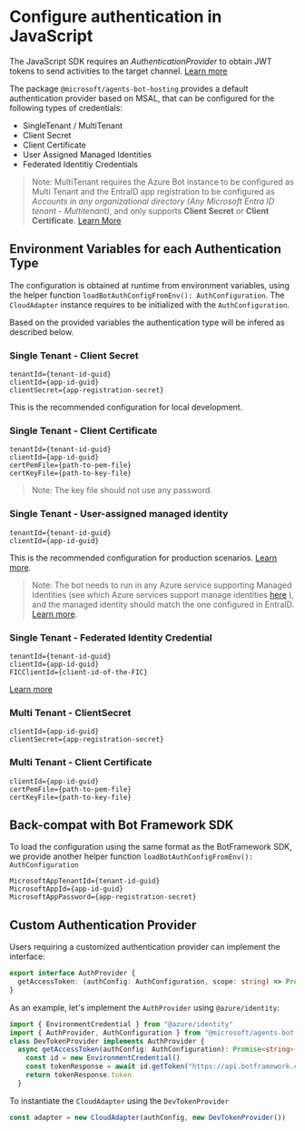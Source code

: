 # Configure authentication in JavaScript

The JavaScript SDK requires an *AuthenticationProvider* to obtain JWT tokens to send activities to the target channel. [Learn more](https://learn.microsoft.com/entra/identity-platform/access-tokens)

The package `@microsoft/agents-bot-hosting` provides a default authentication provider based on MSAL, that can be configured for the following types of credentials:

- SingleTenant / MultiTenant
- Client Secret
- Client Certificate
- User Assigned Managed Identities
- Federated Identitiy Credentials

> Note:  MultiTenant requires the Azure Bot instance to be configured as Multi Tenant and the EntraID app registration to be configured as *Accounts in any organizational directory (Any Microsoft Entra ID tenant - Multitenant)*, and only supports **Client Secret** or **Client Certificate**. [Learn More](https://learn.microsoft.com/entra/identity-platform/single-and-multi-tenant-apps)


## Environment Variables for each Authentication Type

The configuration is obtained at runtime from environment variables, using the helper function `loadBotAuthConfigFromEnv(): AuthConfiguration`. The `CloudAdapter` instance requires to be initialized with the `AuthConfiguration`.

 Based on the provided variables the authentication type will be infered as described below.

### Single Tenant - Client Secret

```env
tenantId={tenant-id-guid}
clientId={app-id-guid}
clientSecret={app-registration-secret}
```

This is the recommended configuration for local development.

### Single Tenant - Client Certificate

```env
tenantId={tenant-id-guid}
clientId={app-id-guid}
certPemFile={path-to-pem-file}
certKeyFile={path-to-key-file}
```

> Note: The key file should not use any password. 

### Single Tenant - User-assigned managed identity

```env
tenantId={tenant-id-guid}
clientId={app-id-guid}
```

This is the recommended configuration for production scenarios. [Learn more](https://learn.microsoft.com/entra/identity/managed-identities-azure-resources/overview).

> Note: The bot needs to run in any Azure service supporting Managed Identities (see which Azure services support manage identities [here](https://learn.microsoft.com/entra/identity/managed-identities-azure-resources/managed-identities-status) ), and the managed identity should match the one configured in EntraID. [Learn more](https://learn.microsoft.com/entra/identity/managed-identities-azure-resources/how-to-configure-managed-identities?pivots=qs-configure-portal-windows-vm).


### Single Tenant - Federated Identity Credential

```env
tenantId={tenant-id-guid}
clientId={app-id-guid}
FICClientId={client-id-of-the-FIC}
```

[Learn more](https://learn.microsoft.com/azure/bot-service/bot-builder-authentication-federated-credential)

### Multi Tenant - ClientSecret

```env
clientId={app-id-guid}
clientSecret={app-registration-secret}
```

### Multi Tenant - Client Certificate

```env
clientId={app-id-guid}
certPemFile={path-to-pem-file}
certKeyFile={path-to-key-file}
```

## Back-compat with Bot Framework SDK

To load the configuration using the same format as the BotFramework SDK, we provide another helper function `loadBotAuthConfigFromEnv(): AuthConfiguration`

```env
MicrosoftAppTenantId={tenant-id-guid}
MicrosoftAppId={app-id-guid}
MicrosoftAppPassword={app-registration-secret}
```

## Custom Authentication Provider

Users requiring a customized authentication provider can implement the interface:

```ts
export interface AuthProvider {
  getAccessToken: (authConfig: AuthConfiguration, scope: string) => Promise<string>
}
```

As an example, let's implement the `AuthProvider` using `@azure/identity`:

```ts
import { EnvironmentCredential } from "@azure/identity"
import { AuthProvider, AuthConfiguration } from "@microsoft/agents-bot-hosting"
class DevTokenProvider implements AuthProvider {
  async getAccessToken(authConfig: AuthConfiguration): Promise<string> {
    const id = new EnvironmentCredential()
    const tokenResponse = await id.getToken("https://api.botframework.com/.default")
    return tokenResponse.token
  }
```

To instantiate the `CloudAdapter` using the `DevTokenProvider`

```ts
const adapter = new CloudAdapter(authConfig, new DevTokenProvider())
```
